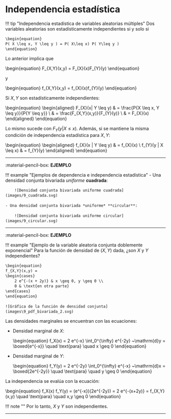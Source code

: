 # Independencia estadística

!!! tip "Independencia estadística de variables aleatorias múltiples"
    Dos variables aleatorias son estadísticamente independientes si y solo si

    \begin{equation}
    P( X \leq x, Y \leq y ) = P( X\leq x) P( Y\leq y )
    \end{equation}

Lo anterior implica que

\begin{equation}
F_{X,Y}(x,y) = F_{X}(x)F_{Y}(y)
\end{equation}

y 

\begin{equation}
f_{X,Y}(x,y) = f_{X}(x)f_{Y}(y)
\end{equation}

Si $X, Y$ son estadísticamente independientes:

\begin{equation}
\begin{aligned}
  F_{X}(x| Y \leq y) & = \frac{P\{X \leq x, Y \leq y\}}{P\{Y \leq y\}} \\
                    & = \frac{F_{X,Y}(x,y)}{F_{Y}(y)} \\
                  	& = F_{X}(x)
\end{aligned}
\end{equation}

Lo mismo sucede con $F_{Y}(y| X\leq x)$. Además, si se mantiene la misma condición de independencia estadística para $X,Y$:

\begin{equation}
\begin{aligned}
  f_{X}(x | Y \leq y) & = f_{X}(x) \\
  f_{Y}(y | X \leq x) & = f_{Y}(y)
\end{aligned}
\end{equation}

---

:material-pencil-box: **EJEMPLO**

!!! example "Ejemplos de dependencia e independencia estadística"
    - Una densidad conjunta bivariada *uniforme* **cuadrada**:

        ![Densidad conjunta bivariada uniforme cuadrada](images/9_cuadrada.svg)

    - Una densidad conjunta bivariada *uniforme* **circular**:

        ![Densidad conjunta bivariada uniforme circular](images/9_circular.svg)


---

:material-pencil-box: **EJEMPLO**

!!! example "Ejemplo de la variable aleatoria conjunta doblemente exponencial"
    Para la función de densidad de $(X, Y)$ dada, ¿son $X$ y $Y$ independientes?

    \begin{equation}
    f_{X,Y}(x,y) =
    \begin{cases}
        2 e^{-(x + 2y)} & x \geq 0, y \geq 0 \\
        0 & \text{en otra parte}
    \end{cases}
    \end{equation}

    ![Gráfica de la función de densidad conjunta](images\9_pdf_bivariada_2.svg)


Las densidades marginales se encuentran con las ecuaciones:

- Densidad marginal de $X$:

    \begin{equation}
    f_X(x) = 2 e^{-x} \int_0^{\infty} e^{-2y} ~\mathrm{d}y = \boxed{e^{-x}} \quad \text{para} \quad x \geq 0
    \end{equation}

- Densidad marginal de $Y$:

    \begin{equation}
    f_Y(y) = 2 e^{-2y} \int_0^{\infty} e^{-x} ~\mathrm{d}x = \boxed{2e^{-2y}} \quad \text{para} \quad y \geq 0
    \end{equation}

La independencia se evalúa con la ecuación:

\begin{equation}
f_X(x) f_Y(y) = (e^{-x})(2e^{-2y}) = 2 e^{-(x+2y)} = f_{X,Y}(x,y) \quad \text{para} \quad x,y \geq 0
\end{equation}

!!! note ""
    Por lo tanto, $X$ y $Y$ son independientes.

---